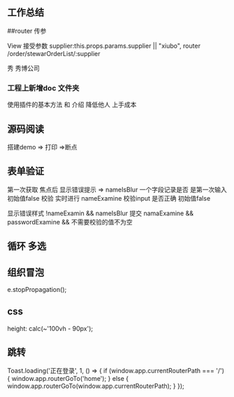 ## 工作总结

##router 传参

  View 接受参数    supplier:this.props.params.supplier || "xiubo",
  router /order/stewarOrderList/:supplier
  <Link to={'/order/stewarOrderList/:xiubo'} className="blockDiv">
                <span>秀</span> <span>秀博公司</span>
  </Link>

### 工程上新增doc 文件夹

使用插件的基本方法 和 介绍
降低他人 上手成本

## 源码阅读

搭建demo => 打印 =>断点

## 表单验证

第一次获取 焦点后 显示错误提示  => nameIsBlur 一个字段记录是否 是第一次输入 初始值false
校验 实时进行 nameExamine 校验input 是否正确 初始值false

显示错误样式 !nameExamin && nameIsBlur
提交 namaExamine && passwordExamine && 不需要校验的值不为空

## 循环 多选

## 组织冒泡
 e.stopPropagation();

 ## css
   height: calc(~'100vh - 90px');

 ## 跳转
   Toast.loading('正在登录', 1, () => {
   if (window.app.currentRouterPath === '/') {
     window.app.routerGoTo('home');
   } else {
     window.app.routerGoTo(window.app.currentRouterPath);
   }
 });
